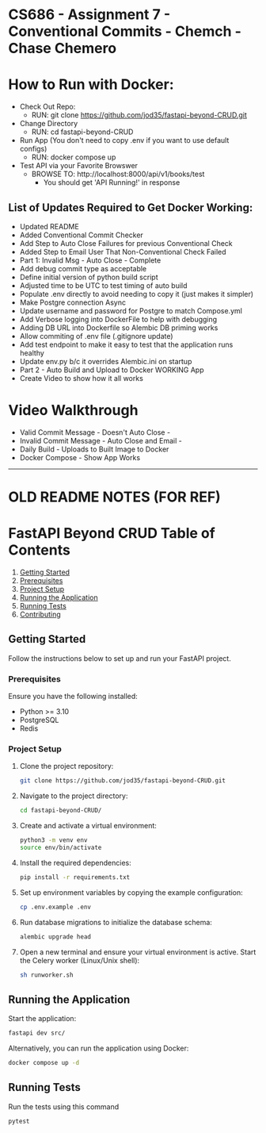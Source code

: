# CS686 - Assignment 7 - Conventional Commits - Chemch - Chase Chemero

# How to Run with Docker:
- Check Out Repo:
  - RUN: git clone https://github.com/jod35/fastapi-beyond-CRUD.git
- Change Directory
  - RUN: cd fastapi-beyond-CRUD
- Run App (You don't need to copy .env if you want to use default configs)
  - RUN: docker compose up
- Test API via your Favorite Browswer
  - BROWSE TO: http://localhost:8000/api/v1/books/test
    - You should get 'API Running!' in response


## List of Updates Required to Get Docker Working:
- Updated README
- Added Conventional Commit Checker 
- Add Step to Auto Close Failures for previous Conventional Check 
- Added Step to Email User That Non-Conventional Check Failed
- Part 1: Invalid Msg - Auto Close - Complete
- Add debug commit type as acceptable 
- Define initial version of python build script
- Adjusted time to be UTC to test timing of auto build 
- Populate .env directly to avoid needing to copy it (just makes it simpler)
- Make Postgre connection Async
- Update username and password for Postgre to match Compose.yml
- Add Verbose logging into DockerFile to help with debugging
- Adding DB URL into Dockerfile so Alembic DB priming works
- Allow commiting of .env file (.gitignore update)
- Add test endpoint to make it easy to test that the application runs healthy
- Update env.py b/c it overrides Alembic.ini on startup
- Part 2 - Auto Build and Upload to Docker WORKING App
- Create Video to show how it all works

# Video Walkthrough
- Valid Commit Message - Doesn't Auto Close - 
- Invalid Commit Message - Auto Close and Email - 
- Daily Build - Uploads to Built Image to Docker
- Docker Compose - Show App Works

---
# OLD README NOTES (FOR REF)
# FastAPI Beyond CRUD Table of Contents

1. [Getting Started](#getting-started)
2. [Prerequisites](#prerequisites)
3. [Project Setup](#project-setup)
4. [Running the Application](#running-the-application)
5. [Running Tests](#running-tests)
6. [Contributing](#contributing)

## Getting Started
Follow the instructions below to set up and run your FastAPI project.

### Prerequisites
Ensure you have the following installed:

- Python >= 3.10
- PostgreSQL
- Redis

### Project Setup
1. Clone the project repository:
    ```bash
    git clone https://github.com/jod35/fastapi-beyond-CRUD.git
    ```
   
2. Navigate to the project directory:
    ```bash
    cd fastapi-beyond-CRUD/
    ```

3. Create and activate a virtual environment:
    ```bash
    python3 -m venv env
    source env/bin/activate
    ```

4. Install the required dependencies:
    ```bash
    pip install -r requirements.txt
    ```

5. Set up environment variables by copying the example configuration:
    ```bash
    cp .env.example .env
    ```

6. Run database migrations to initialize the database schema:
    ```bash
    alembic upgrade head
    ```

7. Open a new terminal and ensure your virtual environment is active. Start the Celery worker (Linux/Unix shell):
    ```bash
    sh runworker.sh
    ```

## Running the Application
Start the application:

```bash
fastapi dev src/
```
Alternatively, you can run the application using Docker:
```bash
docker compose up -d
```
## Running Tests
Run the tests using this command
```bash
pytest
```
